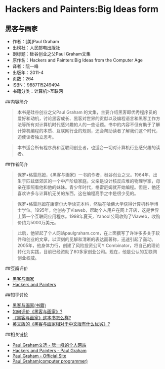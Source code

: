 Hackers and Painters:Big Ideas form
==========
黑客与画家
----------


- 作者：[美]Paul Graham
- 出榜社：人民邮电出版社
- 副标题：硅谷创业之父Paul Graham文集
- 原作名：Hackers and Painters:Big Ideas from the Computer Age
- 译者：阮一峰
- 出版年：2011-4
- 页数：264
- ISBN：9887115249494
- 书籍分类：计算机>互联网

##内容简介
>本书是硅谷创业之父Paul Graham 的文集，主要介绍黑客即优秀程序员的爱好和动机，讨论黑客成长、黑客对世界的贡献以及编程语言和黑客工作方法等所有对计算机时代感兴趣的人的一些话题。书中的内容不但有助于了解计算机编程的本质、互联网行业的规则，还会帮助读者了解我们这个时代，迫使读者独立思考。

>本书适合所有程序员和互联网创业者，也适合一切对计算机行业感兴趣的读者。

##作者简介
>保罗•格雷厄姆，《黑客与画家》一书的作者，硅谷创业之父。1964年，出生于匹兹堡郊区的一个中产阶级家庭。父亲是设计核反应堆的物理学家，母亲在家照看他和他的妹妹。青少年时代，格雷厄姆就开始编程。但是，他还喜欢许多与计算机无关的东西，这在编程高手之中是很少见的。

>保罗•格雷厄姆在康奈尔大学读完本科，然后在哈佛大学获得计算机科学博士学位。1995年，他创办了Viaweb，帮助个人用户在网上开店，这是世界上第一个互联网应用程序。1998年夏天，Yahoo!公司收购了Viaweb，收购价约为5000万美元。

>此后，他架起了个人网站paulgraham.com，在上面撰写了许许多多关于软件和创业的文章，以深刻的见解和清晰的表达而著称，迅速引起了轰动。2005年，他身体力行，创建了风险投资公司Y Combinator，将自己的理论转化为实践，目前已经资助了80多家创业公司。现在，他是公认的互联网创业权威。


##豆瓣评价
- [黑客与画家](http://book.douban.com/subject/6021440/?from=tag)
- [Hackers and Painters](http://book.douban.com/subject/1395495/)

##知乎讨论
- [黑客与画家(书籍)](https://www.zhihu.com/topic/19610491)
- [如何评价《黑客与画家》?](https://www.zhihu.com/question/20524485)
- [《黑客与画家》这本书怎么样?](https://www.zhihu.com/question/19651645)
- [英文版的《黑客与画家相对于中文版有什么优劣》?](https://www.zhihu.com/question/19838321)

##相关链接
- [Paul Graham文选 - 阮一峰的个人网站](http://www.ruanyifeng.com/docs/pg/)
- [Hackers and Painters - Paul Graham](http://www.paulgraham.com/hp.html)
- [Paul Graham - Official Site](http://paulgraham.com/)
- [Paul Graham(computer programmer)](https://en.wikipedia.org/wiki/Paul_Graham_%28computer_programmer%29)



